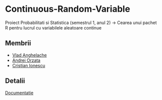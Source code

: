 # Continuous-Random-Variable
Proiect Probabilitati si Statistica (semestrul 1, anul 2) -> Cearea unui pachet R pentru lucrul cu variabilele aleatoare continue

## Membrii
* [Vlad Anghelache](https://github.com/vladanghelache)  
* [Andrei Orzata](https://github.com/Andrei-Orzata)  
* [Cristian Ionescu](https://github.com/TheShark13)  

## Detalii
[Documentatie]()
